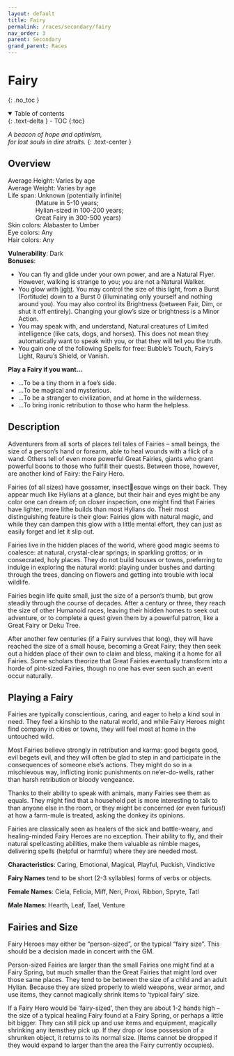 ```yaml
---
layout: default
title: Fairy
permalink: /races/secondary/fairy
nav_order: 3
parent: Secondary
grand_parent: Races
---
```


# Fairy
{: .no_toc }

<details open markdown="block">
  <summary>
    Table of contents
  </summary>
  {: .text-delta }
- TOC
{:toc}
</details>

*A beacon of hope and optimism,*  
*for lost souls in dire straits.*
{: .text-center }

## Overview

Average Height: Varies by age  
Average Weight: Varies by age  
Life span: Unknown (potentially infinite)  
&nbsp;&nbsp;&nbsp;&nbsp;&nbsp;&nbsp;&nbsp;&nbsp;&nbsp;&nbsp;&nbsp;&nbsp;&nbsp;&nbsp;&nbsp;&nbsp;(Mature in 5-10 years;  
&nbsp;&nbsp;&nbsp;&nbsp;&nbsp;&nbsp;&nbsp;&nbsp;&nbsp;&nbsp;&nbsp;&nbsp;&nbsp;&nbsp;&nbsp;&nbsp;Hylian-sized in 100-200 years;  
&nbsp;&nbsp;&nbsp;&nbsp;&nbsp;&nbsp;&nbsp;&nbsp;&nbsp;&nbsp;&nbsp;&nbsp;&nbsp;&nbsp;&nbsp;&nbsp;Great Fairy in 300-500 years)  
Skin colors: Alabaster to Umber  
Eye colors: Any  
Hair colors: Any

**Vulnerability**: Dark  
**Bonuses**:
- You can fly and glide under your own power, and are a Natural Flyer. However, walking is strange to you; you are not a Natural Walker.
- You glow with [light](). You may control the size of this light, from a Burst (Fortitude) down to a Burst 0 (illuminating only yourself and nothing around you). You may also control its Brightness (between Fair, Dim, or shut it off entirely). Changing your glow’s size or brightness is a Minor Action.
- You may speak with, and understand, Natural creatures of Limited intelligence (like cats, dogs, and horses). This does not mean they automatically want to speak with you, or that they will tell you the truth.
- You gain one of the following Spells for free: Bubble’s Touch, Fairy’s Light, Rauru’s Shield, or Vanish.

**Play a Fairy if you want...**
- ...To be a tiny thorn in a foe’s side.
- ...To be magical and mysterious.
- ...To be a stranger to civilization, and at home in the wilderness.
- ...To bring ironic retribution to those who harm the helpless.

## Description

Adventurers from all sorts of places tell tales of Fairies – small beings, the size of a person’s hand or forearm, able to heal wounds with a flick of a wand. Others tell of even more powerful Great Fairies, giants who grant powerful boons to those who fulfill their quests. Between those, however, are another kind of Fairy: the Fairy Hero.

Fairies (of all sizes) have gossamer, insectesque wings on their back. They appear much like Hylians at a glance, but their hair and eyes might be any color one can dream of; on closer inspection, one might find that Fairies have lighter, more lithe builds than most Hylians do. Their most distinguishing feature is their glow: Fairies glow with natural magic, and while they can dampen this glow with a little mental effort, they can just as easily forget and let it slip out. 

Fairies live in the hidden places of the world, where good magic seems to coalesce: at natural, crystal-clear springs; in sparkling grottos; or in consecrated, holy places. They do not build houses or towns, preferring to indulge in exploring the natural world: playing under bushes and darting through the trees, dancing on flowers and getting into trouble with local wildlife.

Fairies begin life quite small, just the size of a person’s thumb, but grow steadily through the course of decades. After a century or three, they reach the size of other Humanoid races, leaving their hidden homes to seek out adventure, or to complete a quest given them by a powerful patron, like a Great Fairy 
or Deku Tree.

After another few centuries (if a Fairy survives that long), they will have reached the size of a small house, becoming a Great Fairy; they then seek out a hidden place of their own to claim and bless, making it a home for all Fairies. Some scholars theorize that Great Fairies eventually transform into a horde of pint-sized Fairies, though no one has ever seen such an event occur naturally.

## Playing a Fairy

Fairies are typically conscientious, caring, and eager to help a kind soul in need. They feel a kinship to the natural world, and while Fairy Heroes might find company in cities or towns, they will feel most at home in the untouched wild.

Most Fairies believe strongly in retribution and karma: good begets good, evil begets evil, and they will often be glad to step in and participate in the consequences of someone else’s actions. They might do so in a mischievous way, inflicting ironic punishments on ne’er-do-wells, rather than harsh retribution or bloody vengeance.

Thanks to their ability to speak with animals, many Fairies see them as equals. They might find that a household pet is more interesting to talk to than anyone else in the room, or they might be concerned (or even furious!) at how a farm-mule is treated, asking the donkey its opinions.

Fairies are classically seen as healers of the sick and battle-weary, and healing-minded Fairy Heroes are no exception. Their ability to fly, and their natural spellcasting abilities, make them valuable as nimble mages, delivering spells (helpful or harmful) where they are needed most.

**Characteristics**: Caring, Emotional, Magical, Playful, Puckish, Vindictive

**Fairy Names** tend to be short (2-3 syllables) forms of verbs or objects.

**Female Names**: Ciela, Felicia, Miff, Neri, Proxi, Ribbon, Spryte, Tatl

**Male Names**: Hearth, Leaf, Tael, Venture

## Fairies and Size

Fairy Heroes may either be “person-sized”, or the typical “fairy size”. This should be a decision made in concert with the GM. 

Person-sized Fairies are larger than the small Fairies one might find at a Fairy Spring, but much smaller than the Great Fairies that might lord over those same places. They tend to be between the size of a child and an adult Hylian. Because they are sized properly to wield weapons, wear armor, and use items, they cannot magically shrink items to ‘typical fairy’ size.

If a Fairy Hero would be ‘fairy-sized’, then they are about 1-2 hands high – the size of a typical healing Fairy found at a Fairy Spring, or perhaps a little bit bigger. They can still pick up and use items and equipment, magically shrinking any itemsthey pick up. If they drop or lose possession of a shrunken object, it returns to its normal size. (Items cannot be dropped if they would expand to larger than the area the Fairy currently occupies).
